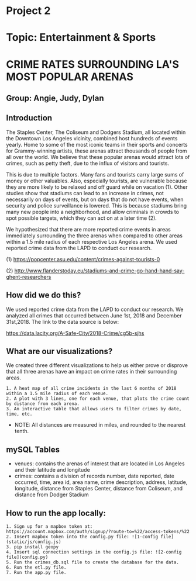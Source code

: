 # Project 2

# Topic: Entertainment & Sports

# CRIME RATES SURROUNDING LA'S MOST POPULAR ARENAS

## Group: Angie, Judy, Dylan

## Introduction

The Staples Center, The Coliseum and Dodgers Stadium, all located within the Downtown Los Angeles vicinity, combined host hundreds of events yearly. Home to some of the most iconic teams in their sports and concerts for Grammy-winning artists, these arenas attract thousands of people from all over the world. We believe that these popular arenas would attract lots of crimes, such as petty theft, due to the influx of visitors and tourists.

This is due to multiple factors. Many fans and tourists carry large sums of money or other valuables. Also, especially tourists, are vulnerable because they are more likely to be relaxed and off guard while on vacation (1). Other studies show that stadiums can lead to an increase in crimes, not necessarily on days of events, but on days that do not have events, when security and police surveillance is lowered. This is because stadiums bring many new people into a neighborhood, and allow criminals in crowds to spot possible targets, which they can act on at a later time (2).

We hypothesized that there are more reported crime events in areas immediately surrounding the three arenas when compared to other areas within a 1.5 mile radius of each respective Los Angeles arena. We used reported crime data from the LAPD to conduct our research.

(1) https://popcenter.asu.edu/content/crimes-against-tourists-0

(2) http://www.flanderstoday.eu/stadiums-and-crime-go-hand-hand-say-ghent-researchers

## How did we do this?

We used reported crime data from the LAPD to conduct our research. We analyzed all crimes that occurred between June 1st, 2018 and December 31st,2018. The link to the data source is below:

https://data.lacity.org/A-Safe-City/2018-Crime/cg5b-sjhs

## What are our visualizations?

We created three different visualizations to help us either prove or disprove that all three arenas have an impact on crime rates in their surrounding areas.

    1. A heat map of all crime incidents in the last 6 months of 2018 within a 1.5 mile radius of each venue.
    2. A plot with 3 lines, one for each venue, that plots the crime count by distance from each arena.
    3. An interactive table that allows users to filter crimes by date, time, etc.

* NOTE: All distances are measured in miles, and rounded to the nearest tenth.

## mySQL Tables

* venues: contains the arenas of interest that are located in Los Angeles and their latitude and longitude
* crimes: contains a division of records number, date reported, date occurred, time, area id, area name, crime description, address, latitude, longitude, distance from Staples Center, distance from Coliseum, and distance from Dodger Stadium

## How to run the app locally:

    1. Sign up for a mapbox token at: https://account.mapbox.com/auth/signup/?route-to=%22/access-tokens/%22
    2. Insert mapbox token into the config.py file: ![1-config file](static/js/config.js)
    3. pip install geopy
    4. Insert sql connection settings in the config.js file: ![2-config file](config.py)
    5. Run the crimes_db.sql file to create the database for the data.
    6. Run the etl.py file.
    7. Run the app.py file.
